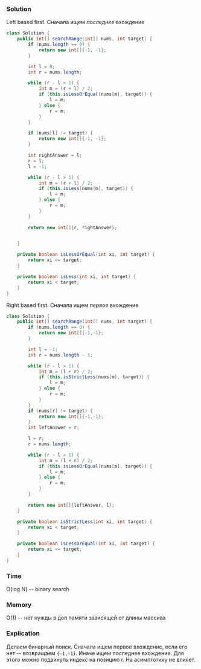 ### Solution
Left based first. Сначала ищем _последнее_ вхождение
```java
class Solution {
    public int[] searchRange(int[] nums, int target) {
        if (nums.length == 0) {
            return new int[]{-1, -1};
        }

        int l = 0;
        int r = nums.length;

        while (r - l > 1) {
            int m = (r + l) / 2;
            if (this.isLessOrEqual(nums[m], target)) {
                l = m;
            } else {
                r = m;
            }
        }

        if (nums[l] != target) {
            return new int[]{-1, -1};
        }

        int rightAnswer = l;
        r = l;
        l = -1;

        while (r - l > 1) {
            int m = (r + l) / 2;
            if (this.isLess(nums[m], target)) {
                l = m;
            } else {
                r = m;
            }
        }

        return new int[]{r, rightAnswer};


    }

    private boolean isLessOrEqual(int xi, int target) {
        return xi <= target;
    }

    private boolean isLess(int xi, int target) {
        return xi < target;
    }
}
```
Right based first. Сначала ищем _первое_ вхождение
```java
class Solution {
    public int[] searchRange(int[] nums, int target) {
        if (nums.length == 0) {
            return new int[]{-1,-1};
        }

        int l = -1;
        int r = nums.length - 1;

        while (r - l > 1) {
            int m = (l + r) / 2;
            if (this.isStrictLess(nums[m], target)) {
                l = m;
            } else {
                r = m;
            }
        }
        if (nums[r] != target) {
            return new int[]{-1,-1};
        }
        int leftAnswer = r;

        l = r;
        r = nums.length;

        while (r - l > 1) {
            int m = (l + r) / 2;
            if (this.isLessOrEqual(nums[m], target)) {
                l = m;
            } else {
                r = m;
            }
        }

        return new int[]{leftAnswer, l};
    }

    private boolean isStrictLess(int xi, int target) {
        return xi < target;
    }

    private boolean isLessOrEqual(int xi, int target) {
        return xi <= target;
    }
}
```
### Time
O(log N) -- binary search
### Memory
O(1) -- нет нужды в доп памяти зависящей от длины массива
### Explication
Делаем бинарный поиск. Сначала ищем первое вхождение, если его нет -- возвращаем `{-1,-1}`.
Иначе ищем последнее вхождение. Для этого можно подвинуть индекс на позицию r. На асимптотику не влияет.
